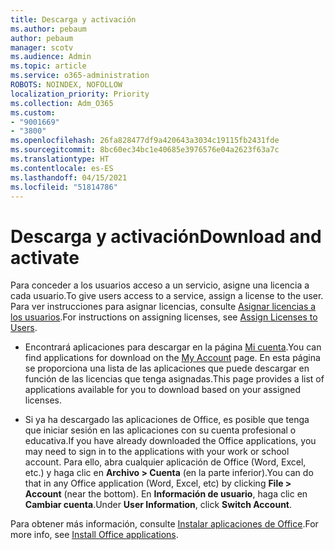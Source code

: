 ```yaml
---
title: Descarga y activación
ms.author: pebaum
author: pebaum
manager: scotv
ms.audience: Admin
ms.topic: article
ms.service: o365-administration
ROBOTS: NOINDEX, NOFOLLOW
localization_priority: Priority
ms.collection: Adm_O365
ms.custom:
- "9001669"
- "3800"
ms.openlocfilehash: 26fa828477df9a420643a3034c19115fb2431fde
ms.sourcegitcommit: 8bc60ec34bc1e40685e3976576e04a2623f63a7c
ms.translationtype: HT
ms.contentlocale: es-ES
ms.lasthandoff: 04/15/2021
ms.locfileid: "51814786"
---
```

# <a name="download-and-activate"></a><span data-ttu-id="038ff-102">Descarga y activación</span><span class="sxs-lookup"><span data-stu-id="038ff-102">Download and activate</span></span>

<span data-ttu-id="038ff-103">Para conceder a los usuarios acceso a un servicio, asigne una licencia a cada usuario.</span><span class="sxs-lookup"><span data-stu-id="038ff-103">To give users access to a service, assign a license to the user.</span></span> <span data-ttu-id="038ff-104">Para ver instrucciones para asignar licencias, consulte [Asignar licencias a los usuarios](https://docs.microsoft.com/microsoft-365/admin/manage/assign-licenses-to-users).</span><span class="sxs-lookup"><span data-stu-id="038ff-104">For instructions on assigning licenses, see [Assign Licenses to Users](https://docs.microsoft.com/microsoft-365/admin/manage/assign-licenses-to-users).</span></span>

- <span data-ttu-id="038ff-105">Encontrará aplicaciones para descargar en la página [Mi cuenta](https://portal.office.com/account/#installs).</span><span class="sxs-lookup"><span data-stu-id="038ff-105">You can find applications for download on the [My Account](https://portal.office.com/account/#installs) page.</span></span> <span data-ttu-id="038ff-106">En esta página se proporciona una lista de las aplicaciones que puede descargar en función de las licencias que tenga asignadas.</span><span class="sxs-lookup"><span data-stu-id="038ff-106">This page provides a list of applications available for you to download based on your assigned licenses.</span></span> 

- <span data-ttu-id="038ff-107">Si ya ha descargado las aplicaciones de Office, es posible que tenga que iniciar sesión en las aplicaciones con su cuenta profesional o educativa.</span><span class="sxs-lookup"><span data-stu-id="038ff-107">If you have already downloaded the Office applications, you may need to sign in to the applications with your work or school account.</span></span> <span data-ttu-id="038ff-108">Para ello, abra cualquier aplicación de Office (Word, Excel, etc.) y haga clic en **Archivo > Cuenta** (en la parte inferior).</span><span class="sxs-lookup"><span data-stu-id="038ff-108">You can do that in any Office application (Word, Excel, etc) by clicking **File > Account** (near the bottom).</span></span> <span data-ttu-id="038ff-109">En **Información de usuario**, haga clic en **Cambiar cuenta**.</span><span class="sxs-lookup"><span data-stu-id="038ff-109">Under **User Information**, click **Switch Account**.</span></span>

<span data-ttu-id="038ff-110">Para obtener más información, consulte [Instalar aplicaciones de Office](https://docs.microsoft.com/microsoft-365/admin/setup/install-applications).</span><span class="sxs-lookup"><span data-stu-id="038ff-110">For more info, see [Install Office applications](https://docs.microsoft.com/microsoft-365/admin/setup/install-applications).</span></span>
